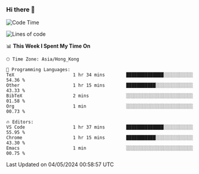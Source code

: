 ### Hi there 👋

<!--
**nicehiro/nicehiro** is a ✨ _special_ ✨ repository because its `README.md` (this file) appears on your GitHub profile.

Here are some ideas to get you started:

- 🔭 I’m currently working on ...
- 🌱 I’m currently learning ...
- 👯 I’m looking to collaborate on ...
- 🤔 I’m looking for help with ...
- 💬 Ask me about ...
- 📫 How to reach me: ...
- 😄 Pronouns: ...
- ⚡ Fun fact: ...
-->

<!--START_SECTION:waka-->
![Code Time](http://img.shields.io/badge/Code%20Time-321%20hrs%2037%20mins-blue)

![Lines of code](https://img.shields.io/badge/From%20Hello%20World%20I%27ve%20Written-2.7%20million%20lines%20of%20code-blue)

📊 **This Week I Spent My Time On** 

```text
🕑︎ Time Zone: Asia/Hong_Kong

💬 Programming Languages: 
TeX                      1 hr 34 mins        ██████████████░░░░░░░░░░░   54.36 % 
Other                    1 hr 15 mins        ███████████░░░░░░░░░░░░░░   43.33 % 
BibTeX                   2 mins              ░░░░░░░░░░░░░░░░░░░░░░░░░   01.58 % 
Org                      1 min               ░░░░░░░░░░░░░░░░░░░░░░░░░   00.73 % 

🔥 Editors: 
VS Code                  1 hr 37 mins        ██████████████░░░░░░░░░░░   55.95 % 
Chrome                   1 hr 15 mins        ███████████░░░░░░░░░░░░░░   43.30 % 
Emacs                    1 min               ░░░░░░░░░░░░░░░░░░░░░░░░░   00.75 % 
```


 Last Updated on 04/05/2024 00:58:57 UTC
<!--END_SECTION:waka-->
